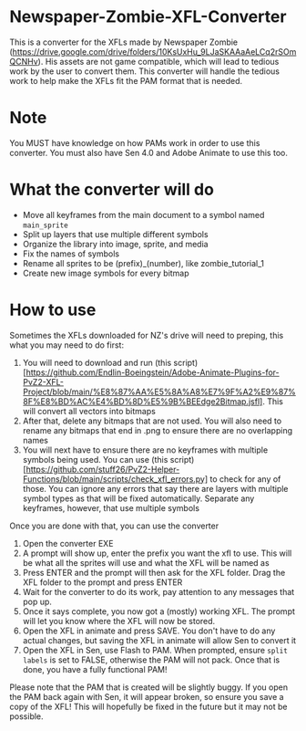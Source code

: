 # Newspaper-Zombie-XFL-Converter

This is a converter for the XFLs made by Newspaper Zombie (https://drive.google.com/drive/folders/10KsUxHu_9LJaSKAAaAeLCq2rSOmQCNHv). His assets are not game compatible, which will lead to tedious work by the user to convert them. This converter will handle the tedious work to help make the XFLs fit the PAM format that is needed.

# Note
You MUST have knowledge on how PAMs work in order to use this converter. You must also have Sen 4.0 and Adobe Animate to use this too. 

# What the converter will do
- Move all keyframes from the main document to a symbol named `main_sprite`
- Split up layers that use multiple different symbols
- Organize the library into image, sprite, and media
- Fix the names of symbols
- Rename all sprites to be (prefix)_(number), like zombie_tutorial_1
- Create new image symbols for every bitmap

# How to use
Sometimes the XFLs downloaded for NZ's drive will need to preping, this what you may need to do first:
1. You will need to download and run (this script)[https://github.com/Endlin-Boeingstein/Adobe-Animate-Plugins-for-PvZ2-XFL-Project/blob/main/%E8%87%AA%E5%8A%A8%E7%9F%A2%E9%87%8F%E8%BD%AC%E4%BD%8D%E5%9B%BEEdge2Bitmap.jsfl]. This will convert all vectors into bitmaps
2. After that, delete any bitmaps that are not used. You will also need to rename any bitmaps that end in .png to ensure there are no overlapping names
3. You will next have to ensure there are no keyframes with multiple symbols being used. You can use (this script)[https://github.com/stuff26/PvZ2-Helper-Functions/blob/main/scripts/check_xfl_errors.py] to check for any of those. You can ignore any errors that say there are layers with multiple symbol types as that will be fixed automatically. Separate any keyframes, however, that use multiple symbols

Once you are done with that, you can use the converter
1. Open the converter EXE
2. A prompt will show up, enter the prefix you want the xfl to use. This will be what all the sprites will use and what the XFL will be named as
3. Press ENTER and the prompt will then ask for the XFL folder. Drag the XFL folder to the prompt and press ENTER
4. Wait for the converter to do its work, pay attention to any messages that pop up.
5. Once it says complete, you now got a (mostly) working XFL. The prompt will let you know where the XFL will now be stored.
6. Open the XFL in animate and press SAVE. You don't have to do any actual changes, but saving the XFL in animate will allow Sen to convert it
7. Open the XFL in Sen, use Flash to PAM. When prompted, ensure `split labels` is set to FALSE, otherwise the PAM will not pack. Once that is done, you have a fully functional PAM!

Please note that the PAM that is created will be slightly buggy. If you open the PAM back again with Sen, it will appear broken, so ensure you save a copy of the XFL! This will hopefully be fixed in the future but it may not be possible.
